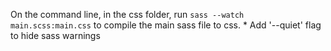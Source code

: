 On the command line, in the css folder, run `sass --watch main.scss:main.css` to compile the main sass file to css.
	* Add '--quiet' flag to hide sass warnings
